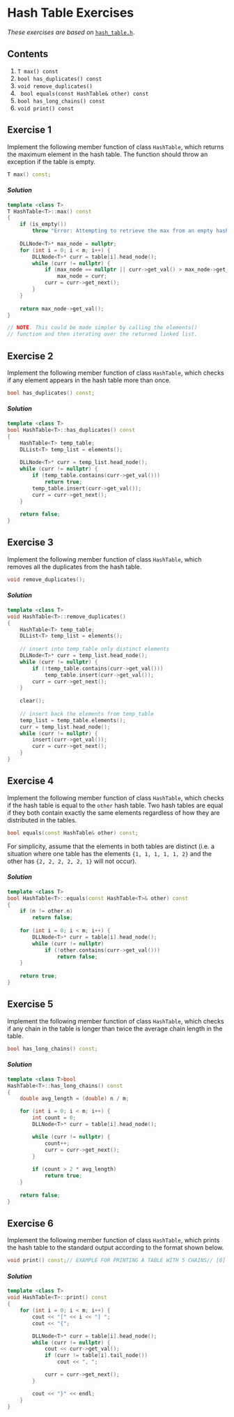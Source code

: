 Hash Table Exercises
=====================

*These exercises are based on* [`hash_table.h`]().

## Contents

1. `T max() const`  
2. `bool has_duplicates() const`
3. `void remove_duplicates()`
4. ` bool equals(const HashTable& other) const` 
5. `bool has_long_chains() const`
6. `void print() const`



Exercise 1
----------

Implement the following member function of class `HashTable`, which returns the maximum element in the hash table. The function should throw an exception if the table is empty.

```cpp
T max() const;
```

#### *Solution*

```cpp
template <class T>
T HashTable<T>::max() const 
{
    if (is_empty())
        throw "Error: Attempting to retrieve the max from an empty hash table."
  
    DLLNode<T>* max_node = nullptr;
    for (int i = 0; i < m; i++) {
        DLLNode<T>* curr = table[i].head_node();
        while (curr != nullptr) {
            if (max_node == nullptr || curr->get_val() > max_node->get_val())
                max_node = curr;
            curr = curr->get_next();
        }
    }
  
    return max_node->get_val();
}

// NOTE. This could be made simpler by calling the elements() 
// function and then iterating over the returned linked list.
```



Exercise 2
----------

Implement the following member function of class `HashTable`, which checks if any element appears in the hash table more than once.

```cpp
bool has_duplicates() const;
```

#### *Solution*

```cpp
template <class T>
bool HashTable<T>::has_duplicates() const
{
    HashTable<T> temp_table;
    DLList<T> temp_list = elements();
  
    DLLNode<T>* curr = temp_list.head_node();
    while (curr != nullptr) {
        if (temp_table.contains(curr->get_val()))
            return true;
        temp_table.insert(curr->get_val());
        curr = curr->get_next();
    }
  
    return false;
}
```



Exercise 3
----------

Implement the following member function of class `HashTable`, which removes all the duplicates from the hash table.

```cpp
void remove_duplicates();
```

#### *Solution*

```cpp
template <class T>
void HashTable<T>::remove_duplicates()
{
    HashTable<T> temp_table;
    DLList<T> temp_list = elements();
  
    // insert into temp_table only distinct elements
    DLLNode<T>* curr = temp_list.head_node();
    while (curr != nullptr) {
        if (!temp_table.contains(curr->get_val()))
            temp_table.insert(curr->get_val());
        curr = curr->get_next();
    }
  
    clear();
  
    // insert back the elements from temp_table
    temp_list = temp_table.elements();
    curr = temp_list.head_node(); 
    while (curr != nullptr) {
        insert(curr->get_val());
        curr = curr->get_next();
    }
}
```



Exercise 4
----------

Implement the following member function of class `HashTable`, which checks if the hash table is equal to the `other` hash table. Two hash tables are equal if they both contain exactly the same elements regardless of how they are distributed in the tables.

```cpp
bool equals(const HashTable& other) const;
```

For simplicity, assume that the elements in both tables are distinct (i.e. a situation where one table has the elements `{1, 1, 1, 1, 1, 2}` and the other has `{2, 2, 2, 2, 2, 1}` will not occur).

#### *Solution*

```cpp
template <class T>
bool HashTable<T>::equals(const HashTable<T>& other) const
{
    if (n != other.n)
        return false;
  
    for (int i = 0; i < m; i++) {
        DLLNode<T>* curr = table[i].head_node();
        while (curr != nullptr)
            if (!other.contains(curr->get_val()))
                return false;
    }
  
    return true;
}
```



Exercise 5
----------

Implement the following member function of class `HashTable`, which checks if any chain in the table is longer than twice the average chain length in the table.

```cpp
bool has_long_chains() const;
```

#### *Solution*

```cpp
template <class T>bool 
HashTable<T>::has_long_chains() const
{  
    double avg_length = (double) n / m;

    for (int i = 0; i < m; i++) {
        int count = 0;
        DLLNode<T>* curr = table[i].head_node();

        while (curr != nullptr) {
            count++;
            curr = curr->get_next();
        }
        
        if (count > 2 * avg_length)
            return true;
    }
    
    return false;
}
```



Exercise 6
----------

Implement the following member function of class `HashTable`, which prints the hash table to the standard output according to the format shown below.

```cpp
void print() const;// EXAMPLE FOR PRINTING A TABLE WITH 5 CHAINS// [0] {20, 10, 40}// [1] {11}// [2] {2, 12, 7, 2, 2, 27}// [3] {}// [4] {9, 19}
```

#### *Solution*

```cpp
template <class T>
void HashTable<T>::print() const
{ 
    for (int i = 0; i < m; i++) {
        cout << "[" << i << "] ";
        cout << "{";

        DLLNode<T>* curr = table[i].head_node();
        while (curr != nullptr) {
            cout << curr->get_val();
            if (curr != table[i].tail_node())
                cout << ", ";      

            curr = curr->get_next();
        }

        cout << "}" << endl;
    }
}
```
